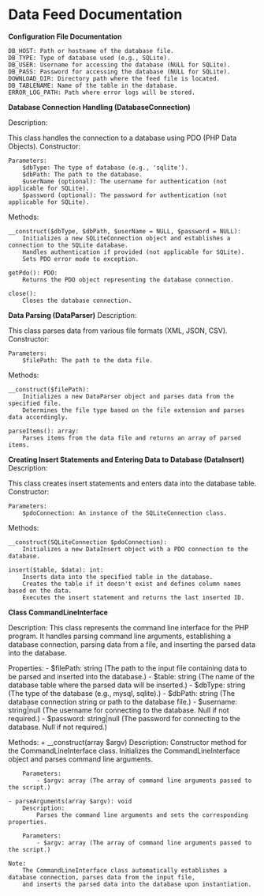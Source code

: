 # Data Feed Documentation

**Configuration File Documentation**

    DB_HOST: Path or hostname of the database file.
    DB_TYPE: Type of database used (e.g., SQLite).
    DB_USER: Username for accessing the database (NULL for SQLite).
    DB_PASS: Password for accessing the database (NULL for SQLite).
    DOWNLOAD_DIR: Directory path where the feed file is located.
    DB_TABLENAME: Name of the table in the database.
    ERROR_LOG_PATH: Path where error logs will be stored.

**Database Connection Handling (DatabaseConnection)**

Description:

This class handles the connection to a database using PDO (PHP Data Objects).
Constructor:

    Parameters:
        $dbType: The type of database (e.g., 'sqlite').
        $dbPath: The path to the database.
        $userName (optional): The username for authentication (not applicable for SQLite).
        $password (optional): The password for authentication (not applicable for SQLite).

Methods:

    __construct($dbType, $dbPath, $userName = NULL, $password = NULL):
        Initializes a new SQLiteConnection object and establishes a connection to the SQLite database.
        Handles authentication if provided (not applicable for SQLite).
        Sets PDO error mode to exception.

    getPdo(): PDO:
        Returns the PDO object representing the database connection.

    close():
        Closes the database connection.

**Data Parsing (DataParser)**
Description:

This class parses data from various file formats (XML, JSON, CSV).
Constructor:

    Parameters:
        $filePath: The path to the data file.

Methods:

    __construct($filePath):
        Initializes a new DataParser object and parses data from the specified file.
        Determines the file type based on the file extension and parses data accordingly.

    parseItems(): array:
        Parses items from the data file and returns an array of parsed items.

**Creating Insert Statements and Entering Data to Database (DataInsert)**
Description:

This class creates insert statements and enters data into the database table.
Constructor:

    Parameters:
        $pdoConnection: An instance of the SQLiteConnection class.

Methods:

    __construct(SQLiteConnection $pdoConnection):
        Initializes a new DataInsert object with a PDO connection to the database.

    insert($table, $data): int:
        Inserts data into the specified table in the database.
        Creates the table if it doesn't exist and defines column names based on the data.
        Executes the insert statement and returns the last inserted ID.

**Class CommandLineInterface**

Description:
    This class represents the command line interface for the PHP program. It handles parsing command line arguments,
    establishing a database connection, parsing data from a file, and inserting the parsed data into the database.

Properties:
    - $filePath: string (The path to the input file containing data to be parsed and inserted into the database.)
    - $table: string (The name of the database table where the parsed data will be inserted.)
    - $dbType: string (The type of the database (e.g., mysql, sqlite).)
    - $dbPath: string (The database connection string or path to the database file.)
    - $username: string|null (The username for connecting to the database. Null if not required.)
    - $password: string|null (The password for connecting to the database. Null if not required.)

Methods:
    + __construct(array $argv)
        Description:
            Constructor method for the CommandLineInterface class.
            Initializes the CommandLineInterface object and parses command line arguments.

        Parameters:
            - $argv: array (The array of command line arguments passed to the script.)

    - parseArguments(array $argv): void
        Description:
            Parses the command line arguments and sets the corresponding properties.

        Parameters:
            - $argv: array (The array of command line arguments passed to the script.)

    Note:
        The CommandLineInterface class automatically establishes a database connection, parses data from the input file,
        and inserts the parsed data into the database upon instantiation.
